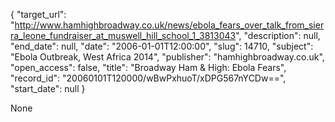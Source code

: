 {
  "target_url": "http://www.hamhighbroadway.co.uk/news/ebola_fears_over_talk_from_sierra_leone_fundraiser_at_muswell_hill_school_1_3813043", 
  "description": null, 
  "end_date": null, 
  "date": "2006-01-01T12:00:00", 
  "slug": 14710, 
  "subject": "Ebola Outbreak, West Africa 2014", 
  "publisher": "hamhighbroadway.co.uk", 
  "open_access": false, 
  "title": "Broadway Ham & High: Ebola Fears", 
  "record_id": "20060101T120000/wBwPxhuoT/xDPG567nYCDw==", 
  "start_date": null
}

None